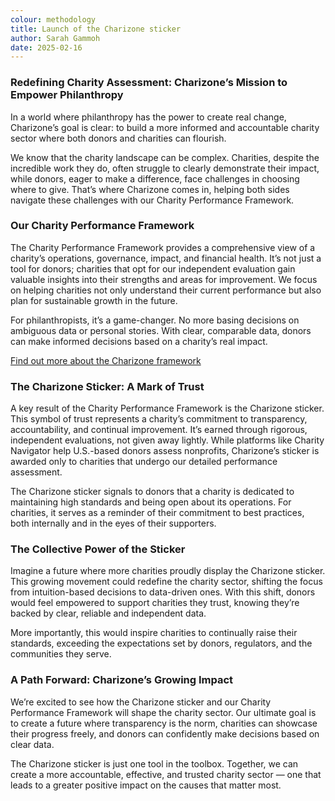 ```yaml
---
colour: methodology
title: Launch of the Charizone sticker
author: Sarah Gammoh
date: 2025-02-16
---
```


### Redefining Charity Assessment: Charizone’s Mission to Empower Philanthropy

In a world where philanthropy has the power to create real change, Charizone’s goal is clear: to build a more informed and accountable charity sector where both donors and charities can flourish.

We know that the charity landscape can be complex. Charities, despite the incredible work they do, often struggle to clearly demonstrate their impact, while donors, eager to make a difference, face challenges in choosing where to give. That’s where Charizone comes in, helping both sides navigate these challenges with our Charity Performance Framework.

### Our Charity Performance Framework

The Charity Performance Framework provides a comprehensive view of a charity’s operations, governance, impact, and financial health. It’s not just a tool for donors; charities that opt for our independent evaluation gain valuable insights into their strengths and areas for improvement. We focus on helping charities not only understand their current performance but also plan for sustainable growth in the future.

For philanthropists, it’s a game-changer. No more basing decisions on ambiguous data or personal stories. With clear, comparable data, donors can make informed decisions based on a charity’s real impact.

[Find out more about the Charizone framework](../articles/2025-02-09-our-framework.md)

### The Charizone Sticker: A Mark of Trust

A key result of the Charity Performance Framework is the Charizone sticker. This symbol of trust represents a charity’s commitment to transparency, accountability, and continual improvement. It’s earned through rigorous, independent evaluations, not given away lightly. While platforms like Charity Navigator help U.S.-based donors assess nonprofits, Charizone’s sticker is awarded only to charities that undergo our detailed performance assessment.

The Charizone sticker signals to donors that a charity is dedicated to maintaining high standards and being open about its operations. For charities, it serves as a reminder of their commitment to best practices, both internally and in the eyes of their supporters.

### The Collective Power of the Sticker

Imagine a future where more charities proudly display the Charizone sticker. This growing movement could redefine the charity sector, shifting the focus from intuition-based decisions to data-driven ones. With this shift, donors would feel empowered to support charities they trust, knowing they’re backed by clear, reliable and independent data.

More importantly, this would inspire charities to continually raise their standards, exceeding the expectations set by donors, regulators, and the communities they serve.

### A Path Forward: Charizone’s Growing Impact

We’re excited to see how the Charizone sticker and our Charity Performance Framework will shape the charity sector. Our ultimate goal is to create a future where transparency is the norm, charities can showcase their progress freely, and donors can confidently make decisions based on clear data.

The Charizone sticker is just one tool in the toolbox. Together, we can create a more accountable, effective, and trusted charity sector — one that leads to a greater positive impact on the causes that matter most.
